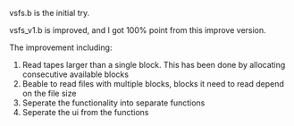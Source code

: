 vsfs.b is the initial try.

vsfs_v1.b is improved, and I got 100% point from this improve version.

The improvement including:

1. Read tapes larger than a single block. This has been done by allocating
consecutive available blocks
2. Beable to read files with multiple blocks, blocks it need to read depend on
the file size
3. Seperate the functionality into separate functions
4. Seperate the ui from the functions



